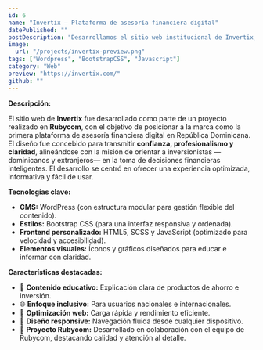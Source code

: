```yaml
---
id: 6
name: "Invertix – Plataforma de asesoría financiera digital"
datePublished: ""
postDescription: "Desarrollamos el sitio web institucional de Invertix, una plataforma pionera en asesoría financiera en línea en República Dominicana. El enfoque fue crear una experiencia clara, informativa y optimizada para inversionistas locales e internacionales."
image:
  url: "/projects/invertix-preview.png"
tags: ["Wordpress", "BootstrapCSS", "Javascript"]
category: "Web"
preview: "https://invertix.com/"
github: ""
---
```


**Descripción:**

El sitio web de **Invertix** fue desarrollado como parte de un proyecto realizado en **Rubycom**, con el objetivo de posicionar a la marca como la primera plataforma de asesoría financiera digital en República Dominicana. El diseño fue concebido para transmitir **confianza, profesionalismo y claridad**, alineándose con la misión de orientar a inversionistas —dominicanos y extranjeros— en la toma de decisiones financieras inteligentes. El desarrollo se centró en ofrecer una experiencia optimizada, informativa y fácil de usar.

**Tecnologías clave:**

- **CMS:** WordPress (con estructura modular para gestión flexible del contenido).
- **Estilos:** Bootstrap CSS (para una interfaz responsiva y ordenada).
- **Frontend personalizado:** HTML5, SCSS y JavaScript (optimizado para velocidad y accesibilidad).
- **Elementos visuales:** Íconos y gráficos diseñados para educar e informar con claridad.

**Características destacadas:**

- 🏦 **Contenido educativo:** Explicación clara de productos de ahorro e inversión.
- 🌐 **Enfoque inclusivo:** Para usuarios nacionales e internacionales.
- 🚀 **Optimización web:** Carga rápida y rendimiento eficiente.
- 📱 **Diseño responsive:** Navegación fluida desde cualquier dispositivo.
- 🤝 **Proyecto Rubycom:** Desarrollado en colaboración con el equipo de Rubycom, destacando calidad y atención al detalle.
